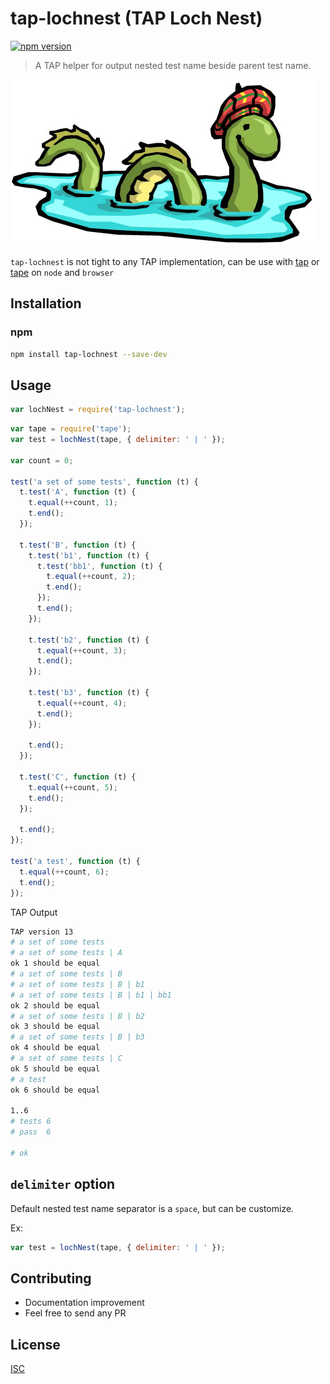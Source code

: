 # tap-lochnest (TAP Loch Nest)

[![npm version](https://badge.fury.io/js/tap-lochnest.svg)](https://badge.fury.io/js/tap-lochnest)

> A TAP helper for output nested test name beside parent test name.

![tap-lochnesttape](https://github.com/bySabi/tap-lochnest/blob/master/images/nessie.jpg?raw=true)



`tap-lochnest` is not tight to any TAP implementation, can be use with [tap](https://github.com/tapjs/node-tap) or [tape](https://github.com/substack/tape) on `node` and `browser`

## Installation

### npm

```bash
npm install tap-lochnest --save-dev
```

## Usage

```javascript
var lochNest = require('tap-lochnest');
```

```javascript
var tape = require('tape');
var test = lochNest(tape, { delimiter: ' | ' });

var count = 0;

test('a set of some tests', function (t) {
  t.test('A', function (t) {
    t.equal(++count, 1);
    t.end();
  });

  t.test('B', function (t) {
    t.test('b1', function (t) {
      t.test('bb1', function (t) {
        t.equal(++count, 2);
        t.end();
      });
      t.end();
    });

    t.test('b2', function (t) {
      t.equal(++count, 3);
      t.end();
    });

    t.test('b3', function (t) {
      t.equal(++count, 4);
      t.end();
    });

    t.end();
  });

  t.test('C', function (t) {
    t.equal(++count, 5);
    t.end();
  });

  t.end();
});

test('a test', function (t) {
  t.equal(++count, 6);
  t.end();
});
```


TAP Output

```bash
TAP version 13
# a set of some tests
# a set of some tests | A
ok 1 should be equal
# a set of some tests | B
# a set of some tests | B | b1
# a set of some tests | B | b1 | bb1
ok 2 should be equal
# a set of some tests | B | b2
ok 3 should be equal
# a set of some tests | B | b3
ok 4 should be equal
# a set of some tests | C
ok 5 should be equal
# a test
ok 6 should be equal

1..6
# tests 6
# pass  6

# ok
```

## `delimiter` option
Default nested test name separator is a `space`, but can be customize.

Ex:
```js
var test = lochNest(tape, { delimiter: ' | ' });
```

## Contributing
* Documentation improvement
* Feel free to send any PR

## License

[ISC][isc-license]

[isc-license]:./LICENSE
